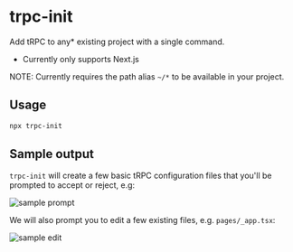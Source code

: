 # trpc-init

Add tRPC to any\* existing project with a single command.

- Currently only supports Next.js

NOTE: Currently requires the path alias `~/*` to be available in your project.

## Usage

```bash
npx trpc-init
```

## Sample output

`trpc-init` will create a few basic tRPC configuration files that you'll be prompted to accept or reject, e.g:

![sample prompt](https://user-images.githubusercontent.com/51714798/213914375-b97d5dd9-2c9c-4d4f-9fbf-8a41817dbc51.png)

We will also prompt you to edit a few existing files, e.g. `pages/_app.tsx`:

![sample edit](https://user-images.githubusercontent.com/51714798/213918540-ff8cdf12-fac1-4abb-8034-072b00dbb816.png)
